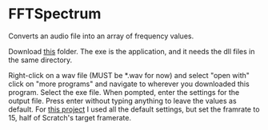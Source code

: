 # FFTSpectrum
Converts an audio file into an array of frequency values.

Download [this](https://github.com/FlynnD273/FFTSpectrum/tree/master/FFTSpectrum/bin/Debug/netcoreapp3.1) folder. The exe is the application, and it needs the dll files in the same directory.

Right-click on a wav file (MUST be \*.wav for now) and select "open with" click on "more programs" and navigate to wherever you downloaded this program. Select the exe file. When pompted, enter the settings for the output file. Press enter without typing anything to leave the values as default. For [this project](https://scratch.mit.edu/projects/409444777/) I used all the default settings, but set the framrate to 15, half of Scratch's target framerate.
